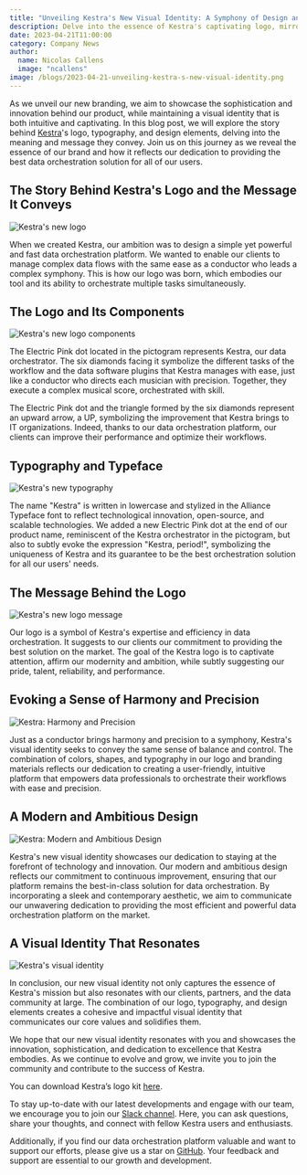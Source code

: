 ```yaml
---
title: "Unveiling Kestra's New Visual Identity: A Symphony of Design and Innovation"
description: Delve into the essence of Kestra's captivating logo, mirroring our passion for providing state-of-the-art data orchestration solutions and a unique brand experience.
date: 2023-04-21T11:00:00
category: Company News
author:
  name: Nicolas Callens
  image: "ncallens"
image: /blogs/2023-04-21-unveiling-kestra-s-new-visual-identity.png
---
```


As we unveil our new branding, we aim to showcase the sophistication and innovation behind our product, while maintaining a visual identity that is both intuitive and captivating. In this blog post, we will explore the story behind [Kestra](https://github.com/kestra-io/kestra)'s logo, typography, and design elements, delving into the meaning and message they convey. Join us on this journey as we reveal the essence of our brand and how it reflects our dedication to providing the best data orchestration solution for all of our users.

## The Story Behind Kestra's Logo and the Message It Conveys

![Kestra's new logo](/blogs/2023-04-21-unveiling-kestra-s-new-visual-identity/image3.png)

When we created Kestra, our ambition was to design a simple yet powerful and fast data orchestration platform. We wanted to enable our clients to manage complex data flows with the same ease as a conductor who leads a complex symphony. This is how our logo was born, which embodies our tool and its ability to orchestrate multiple tasks simultaneously.

## The Logo and Its Components

![Kestra's new logo components](/blogs/2023-04-21-unveiling-kestra-s-new-visual-identity/image4.png)

The Electric Pink dot located in the pictogram represents Kestra, our data orchestrator. The six diamonds facing it symbolize the different tasks of the workflow and the data software plugins that Kestra manages with ease, just like a conductor who directs each musician with precision. Together, they execute a complex musical score, orchestrated with skill.

The Electric Pink dot and the triangle formed by the six diamonds represent an upward arrow, a UP, symbolizing the improvement that Kestra brings to IT organizations. Indeed, thanks to our data orchestration platform, our clients can improve their performance and optimize their workflows.

## Typography and Typeface

![Kestra's new typography](/blogs/2023-04-21-unveiling-kestra-s-new-visual-identity/image8.png)

The name "Kestra" is written in lowercase and stylized in the Alliance Typeface font to reflect technological innovation, open-source, and scalable technologies. We added a new Electric Pink dot at the end of our product name, reminiscent of the Kestra orchestrator in the pictogram, but also to subtly evoke the expression "Kestra, period!", symbolizing the uniqueness of Kestra and its guarantee to be the best orchestration solution for all our users' needs.

## The Message Behind the Logo

![Kestra's new logo message](/blogs/2023-04-21-unveiling-kestra-s-new-visual-identity/image5.png)

Our logo is a symbol of Kestra's expertise and efficiency in data orchestration. It suggests to our clients our commitment to providing the best solution on the market. The goal of the Kestra logo is to captivate attention, affirm our modernity and ambition, while subtly suggesting our pride, talent, reliability, and performance.

## Evoking a Sense of Harmony and Precision

![Kestra: Harmony and Precision](/blogs/2023-04-21-unveiling-kestra-s-new-visual-identity/image2.png)

Just as a conductor brings harmony and precision to a symphony, Kestra's visual identity seeks to convey the same sense of balance and control. The combination of colors, shapes, and typography in our logo and branding materials reflects our dedication to creating a user-friendly, intuitive platform that empowers data professionals to orchestrate their workflows with ease and precision.

## A Modern and Ambitious Design

![Kestra: Modern and Ambitious Design](/blogs/2023-04-21-unveiling-kestra-s-new-visual-identity/image6.png)

Kestra's new visual identity showcases our dedication to staying at the forefront of technology and innovation. Our modern and ambitious design reflects our commitment to continuous improvement, ensuring that our platform remains the best-in-class solution for data orchestration. By incorporating a sleek and contemporary aesthetic, we aim to communicate our unwavering dedication to providing the most efficient and powerful data orchestration platform on the market.

## A Visual Identity That Resonates

![Kestra's visual identity](/blogs/2023-04-21-unveiling-kestra-s-new-visual-identity/image7.png)

In conclusion, our new visual identity not only captures the essence of Kestra's mission but also resonates with our clients, partners, and the data community at large. The combination of our logo, typography, and design elements creates a cohesive and impactful visual identity that communicates our core values and solidifies them.

We hope that our new visual identity resonates with you and showcases the innovation, sophistication, and dedication to excellence that Kestra embodies. As we continue to evolve and grow, we invite you to join the community and contribute to the success of Kestra.

You can download Kestra’s logo kit [here](https://drive.google.com/drive/folders/1nwf1BeIZqAGC9uPiq33W-nvDwXDK5tPR?usp=sharing).

To stay up-to-date with our latest developments and engage with our team, we encourage you to join our [Slack channel](https://kestra.io/slack). Here, you can ask questions, share your thoughts, and connect with fellow Kestra users and enthusiasts.

Additionally, if you find our data orchestration platform valuable and want to support our efforts, please give us a star on [GitHub](https://github.com/kestra-io/kestra). Your feedback and support are essential to our growth and development.
